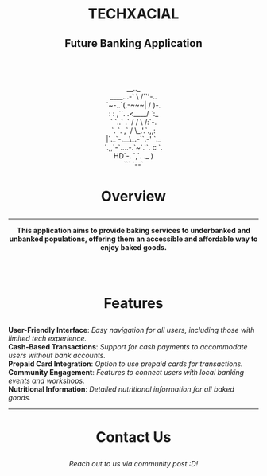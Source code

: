 # <p align="Center"> TECHXACIAL </p>
## <p align="Center"> Future Banking Application </p>
<br> <br>

<p align="Center">
__.._<br>
____...-`  \ /``'-..<br>
`~-..`(.-~~~|    /    )-.<br>
    : :   ,``. .<____/ `:_ <br>
    ` `..`   .` /   / \ /:`-.<br>
     `. `. ,`  /    \_.'.`.,,:<br>
      |`._`-.__\_.-``.-'  `._<br>
      `.,,`-`....-.`~`.'`. c `.<br>
                 HD`-. `,`. ._ )<br>
                      ```  `--`
                      </p>

# <p align="Center"> Overview </p>
-----------------------------------------------------------------------------------------------------------------------------
<b> <p align="Center"> This application aims to provide baking services to underbanked and unbanked populations, offering them an accessible and affordable way to enjoy baked goods. </p></b> <br><br>

# <p align="Center"> Features </p>
<b>
User-Friendly Interface</b>: <i> Easy navigation for all users, including those with limited tech experience.</i>
<br>
<b>
Cash-Based Transactions</b>: <i> Support for cash payments to accommodate users without bank accounts. </i>
<br>
<b>
Prepaid Card Integration</b>: <i> Option to use prepaid cards for transactions. </i>
<br>
<b>
Community Engagement</b>: <i> Features to connect users with local banking events and workshops. </i>
<br>
<b>
Nutritional Information</b>: <i> Detailed nutritional information for all baked goods. </i>
<br>
</b>

-----------------------------------------------------------------------------------------------------------------------------

# <p align="Center"> Contact Us </p>
<p align="Center">
<i> Reach out to us via community post :D! </i>
</p>
